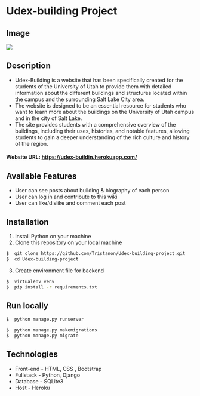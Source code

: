 # Udex-building Project
## Image
![](https://user-images.githubusercontent.com/106542253/222948094-af4c30ac-0323-487d-ba70-bffd654caa42.png)
## Description
- Udex-Building is a website that has been specifically created for the students of the University of Utah to provide them with detailed information about the different buildings and structures located within the campus and the surrounding Salt Lake City area.
- The website  is designed to be an essential resource for students who want to learn more about the buildings on the University of Utah campus and in the city of Salt Lake.
- The site provides students with a comprehensive overview of the buildings, including their uses, histories, and notable features, allowing students to gain a deeper understanding of the rich culture and history of the region.

#### Website URL: https://udex-buildin.herokuapp.com/
## Available Features
- User can see posts about building & biography of each person
- User can log in and contribute to this wiki
- User can like/dislike and comment each post

## Installation 
1. Install Python on your machine
2. Clone this repository on your local machine
```bash
$  git clone https://github.com/Tristanon/Udex-building-project.git
$  cd Udex-building-project
```
3. Create environment file for backend
```bash
$  virtualenv venv
$  pip install -r requirements.txt
```
## Run locally
```bash
$  python manage.py runserver
```
```bash
$  python manage.py makemigrations
$  python manage.py migrate
```
## Technologies
- Front-end - HTML, CSS , Bootstrap
- Fullstack - Python, Django
- Database - SQLite3
- Host - Heroku
